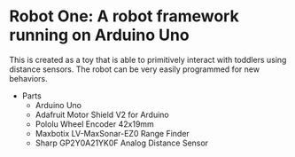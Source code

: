 # Robot One: A robot framework running on Arduino Uno  
This is created as a toy that is able to primitively interact with toddlers using distance sensors. The robot can be very easily programmed for new behaviors.


* Parts
  * Arduino Uno
  * Adafruit Motor Shield V2 for Arduino
  * Pololu Wheel Encoder 42x19mm
  * Maxbotix LV-MaxSonar-EZ0 Range Finder
  * Sharp GP2Y0A21YK0F Analog Distance Sensor
